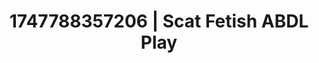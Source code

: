 ---
categories:
- Erotic audiobooks
- Latina
- Flirty smirk
- Intimate POV
- Teasing look
image: /assets/images/1747788357206.jpg
layout: post
seo:
  description: Featured content with sensual Scat Fetish, ABDL Play. HD images available.
  keywords: Scat Fetish, ABDL Play
  og_image: /assets/images/1747788357206.jpg
  schema_type: VisualArtwork
tags:
- ABDL Play
- '#1747788357206'
- Scat Fetish
title: 1747788357206 | Scat Fetish ABDL Play
---